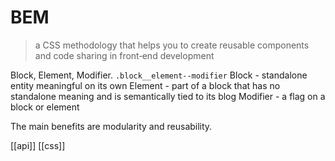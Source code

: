 # BEM

> a CSS methodology that helps you to create reusable components and code sharing in front‑end development

Block, Element, Modifier. `.block__element--modifier`
Block - standalone entity meaningful on its own
Element - part of a block that has no standalone meaning and is semantically tied to its blog
Modifier - a flag on a block or element

The main benefits are modularity and reusability.

[[api]]
[[css]]